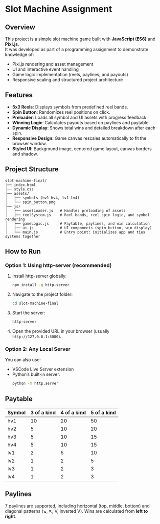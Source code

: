 # Slot Machine Assignment

## Overview
This project is a simple slot machine game built with **JavaScript (ES6)** and **Pixi.js**.  
It was developed as part of a programming assignment to demonstrate knowledge of:
- Pixi.js rendering and asset management
- UI and interactive event handling
- Game logic implementation (reels, paylines, and payouts)
- Responsive scaling and structured project architecture

## Features
- **5x3 Reels**: Displays symbols from predefined reel bands.
- **Spin Button**: Randomizes reel positions on click.
- **Preloader**: Loads all symbol and UI assets with progress feedback.
- **Winning Logic**: Calculates payouts based on paylines and paytable.
- **Dynamic Display**: Shows total wins and detailed breakdown after each spin.
- **Responsive Design**: Game canvas rescales automatically to fit the browser window.
- **Styled UI**: Background image, centered game layout, canvas borders and shadow.

## Project Structure
```
slot-machine-final/
│── index.html
│── style.css
│── assets/
│   ├── symbols (hv1–hv4, lv1–lv4)
│   └── spin_button.png
│── js/
│   ├── assetLoader.js   # Handles preloading of assets
│   ├── reelSystem.js    # Reel bands, reel spin logic, and symbol rendering
│   ├── gameLogic.js     # Paytable, paylines, and win calculation
│   ├── ui.js            # UI components (spin button, win display)
│   └── main.js          # Entry point: initializes app and ties systems together
```

## How to Run

### Option 1: Using http-server (recommended)
1. Install http-server globally:
   ```bash
   npm install -g http-server
   ```
2. Navigate to the project folder:
   ```bash
   cd slot-machine-final
   ```
3. Start the server:
   ```bash
   http-server
   ```
4. Open the provided URL in your browser (usually `http://127.0.0.1:8080`).

### Option 2: Any Local Server
You can also use:
- VSCode Live Server extension
- Python’s built-in server:
  ```bash
  python -m http.server
  ```

## Paytable
| Symbol | 3 of a kind | 4 of a kind | 5 of a kind |
|--------|-------------|-------------|-------------|
| hv1    | 10          | 20          | 50          |
| hv2    | 5           | 10          | 20          |
| hv3    | 5           | 10          | 15          |
| hv4    | 5           | 10          | 15          |
| lv1    | 2           | 5           | 10          |
| lv2    | 1           | 2           | 5           |
| lv3    | 1           | 2           | 3           |
| lv4    | 1           | 2           | 3           |

## Paylines
7 paylines are supported, including horizontal (top, middle, bottom) and diagonal patterns (↘, ↖, V, inverted V). Wins are calculated from **left to right**.
